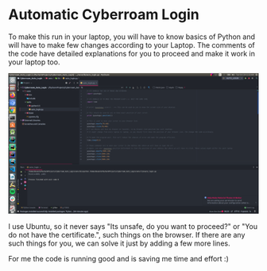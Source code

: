 # Automatic Cyberroam Login
To make this run in your laptop, you will have to know basics of Python and will have to make few changes according to your Laptop. 
The comments of the code have detailed explanations for you to proceed and make it work in your laptop too.

![Image of some part of the Code](https://github.com/devansh03/Cyberroam_Login/blob/master/venv/lib/Cyberroam_Auto_Login.png)

I use Ubuntu, so it never says "Its unsafe, do you want to proceed?" or "You do not have the certificate.", such things on the browser. If there are any such things for you, we can solve it just by adding a few more lines.

For me the code is running good and is saving me time and effort :)





